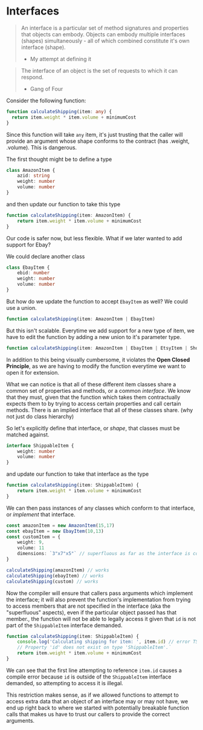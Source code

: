 # Interfaces
> An interface is a particular set of method signatures and properties that objects can embody. Objects can embody multiple interfaces (shapes) simultaneously - all of which combined constitute it's own interface (shape).
> - My attempt at defining it

> The interface of an object is the set of requests to which it can respond.
> - Gang of Four

Consider the following function:
```ts
function calculateShipping(item: any) {
  return item.weight * item.volume + minimumCost
}
```
Since this function will take `any` item, it's just trusting that the caller will provide an argument whose shape conforms to the contract (has .weight, .volume). This is dangerous. 

The first thought might be to define a type

```ts
class AmazonItem {
	azid: string
	weight: number
	volume: number
}
```

and then update our function to take this type

```ts
function calculateShipping(item: AmazonItem) {
	return item.weight * item.volume + minimumCost
}
```

Our code is safer now, but less flexible. What if we later wanted to add support for Ebay?

We could declare another class
```ts
class EbayItem {
	ebid: number
	weight: number
	volume: number
}
```

But how do we update the function to accept `EbayItem` as well? We could use a union.
```ts
function calculateShipping(item: AmazonItem | EbayItem)
```

But this isn't scalable. Everytime we add support for a new type of item, we have to edit the function by adding a new union to it's parameter type.
```ts
function calculateShipping(item: AmazonItem | EbayItem | EtsyItem | ShopifyItem | StockXItem | CraigslistItem | FBMarketItem | WishItem)
```

In addition to this being visually cumbersome, it violates the **Open Closed Principle**, as we are having to modify the function everytime we want to open it for extension.

What we can notice is that all of these different item classes share a common set of properties and methods, or a common *interface*. We know that they must, given that the function which takes them contractually expects them to by trying to access certain properties and call certain methods. There is an implied interface that all of these classes share. (why not just do class hierarchy)

So let's explicitly define that interface, or *shape*, that classes must be matched against.
```ts
interface ShippableItem {
	weight: number
	volume: number
}
```

and update our function to take that interface as the type
```ts
function calculateShipping(item: ShippableItem) {
	return item.weight * item.volume + minimumCost
}
```

We can then pass instances of any classes which conform to that interface, or *implement* that interface.
```ts
const amazonItem = new AmazonItem(15,17)
const ebayItem = new EbayItem(10,13)
const customItem = {
	weight: 9,
	volume: 11
	dimensions: `3"x7"x5"` // superfluous as far as the interface is concerned
}

calculateShipping(amazonItem) // works
calculateShipping(ebayItem) // works
calculateShipping(custom) // works
```

Now the compiler will ensure that callers pass arguments which implement the interface; it will also prevent the function's implementation from trying to access members that are not specified in the interface (aka the "superfluous" aspects), even if the particular object passed has that member., the function will not be able to legally access it given that `id` is not part of the `ShippableItem` interface demanded.
```ts
function calculateShipping(item: ShippableItem) {
	console.log('Calculating shipping for item: ', item.id) // error TS2339:
	// Property 'id' does not exist on type 'ShippableItem'.`
	return item.weight * item.volume + minimumCost
}
```

We can see that the first line attempting to reference `item.id` causes a compile error because `id` is outside of the `ShippableItem` interface demanded, so attempting to access it is illegal.

This restriction makes sense, as if we allowed functions to attempt to access extra data that an object of an interface may or may not have, we end up right back to where we started with potentially breakable function calls that makes us have to trust our callers to provide the correct arguments.
